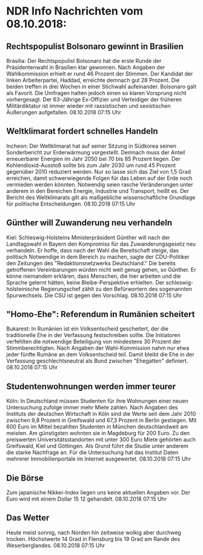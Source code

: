 # NDR Info Nachrichten vom 08.10.2018:


## Rechtspopulist Bolsonaro gewinnt in Brasilien
Brasília:	Der Rechtspopulist Bolsonaro hat die erste Runde der Präsidentenwahl in Brasilien klar gewonnen. Nach Angaben der Wahlkommission erhielt er rund  46 Prozent der Stimmen. Der Kandidat der linken Arbeiterpartei, Haddad, erreichte demnach gut 28 Prozent. Die beiden treffen in drei Wochen in einer Stichwahl aufeinander. Bolsonaro galt als Favorit. Die Umfragen hatten jedoch einen so klaren Vorsprung nicht vorhergesagt. Der 63-Jährige Ex-Offizier und Verteidiger der früheren Militärdiktatur ist immer wieder mit rassistischen und sexistischen Äußerungen aufgefallen. 08.10.2018 07:15 Uhr 

## Weltklimarat fordert schnelles Handeln
Incheon: Der Weltklimarat hat auf seiner Sitzung in Südkorea seinen Sonderbericht zur Erderwärmung vorgestellt. Demnach muss der Anteil erneuerbarer Energien im Jahr 2050 bei 70 bis 85 Prozent liegen. Der Kohlendioxid-Ausstoß sollte bis zum Jahr 2030 um rund 45 Prozent gegenüber 2010 reduziert werden. Nur so lasse sich das Ziel von 1,5 Grad erreichen, damit schwerwiegende Folgen für das Leben auf der Erde noch vermieden werden könnten. Notwendig seien rasche Veränderungen unter anderem in den Bereichen Energie, Industrie und Transport, heißt es. Der Bericht des Weltklimarats gilt als maßgebliche wissenschaftliche Grundlage für politische Entscheidungen. 08.10.2018 07:15 Uhr 

## Günther will Zuwanderung neu verhandeln
Kiel:       Schleswig-Holsteins Ministerpräsident Günther will nach der Landtagswahl in Bayern den Kompromiss für das Zuwanderungsgesetz neu verhandeln. Er hoffe, dass nach der Wahl die Bereitschaft steige, das politisch Notwendige in dem Bereich zu machen, sagte der CDU-Politiker den Zeitungen des "Redaktionsnetzwerks Deutschland." Die bereits getroffenen Vereinbarungen würden nicht weit genug gehen, so Günther. Er könne niemandem erklären, dass Menschen, die hier arbeiten und die Sprache gelernt hätten, keine Bleibe-Perspektive erhielten. Der schleswig-holsteinische Regierungschef zählt zu den Befürwortern des sogenannten Spurwechsels. Die CSU ist gegen den Vorschlag. 08.10.2018 07:15 Uhr 

## "Homo-Ehe": Referendum in Rumänien scheitert
Bukarest: In Rumänien ist ein Volksentscheid gescheitert, der die traditionelle Ehe in der Verfassung festschreiben sollte. Die Initiatoren verfehlten die notwendige Beteiligung von mindestens 30 Prozent der Stimmberechtigten. Nach Angaben der Wahl-Kommission nahm nur etwa jeder fünfte Rumäne an dem Volksentscheid teil. Damit bleibt die Ehe in der Verfassung geschlechtsneutral als Bund zwischen "Ehegatten" definiert. 08.10.2018 07:15 Uhr 

## Studentenwohnungen werden immer teurer
Köln: In Deutschland müssen Studenten für ihre Wohnungen einer neuen Untersuchung zufolge immer mehr Miete zahlen. Nach Angaben des Instituts der deutschen Wirtschaft in Köln sind die Werte seit dem Jahr 2010 zwischen 9,8 Prozent in Greifswald und 67,3 Prozent in Berlin gestiegen. Mit 600 Euro im Mittel bezahlten Studenten in München deutschlandweit am meisten. Am günstigsten wohnten sie in Magdeburg für 200 Euro. Zu den preiswerten Universitätsstandorten mit unter 300 Euro Miete gehörten auch Greifswald, Kiel und Göttingen. Als Grund führt die Studie unter anderem die starke Nachfrage an. Für die Untersuchung hat das Institut Daten mehrerer Immobilienportale im Internet ausgewertet. 08.10.2018 07:15 Uhr 

## Die Börse
Zum japanische Nikkei-Index liegen uns keine aktuellen Angaben vor. Der Euro wird mit einem Dollar  15 12  gehandelt. 08.10.2018 07:15 Uhr 

## Das Wetter
Heute meist sonnig, nach Norden hin zeitweise wolkig aber durchweg trocken. Höchstwerte 14 Grad in Flensburg bis 19 Grad am Rande des Weserberglandes. 08.10.2018 07:15 Uhr 
